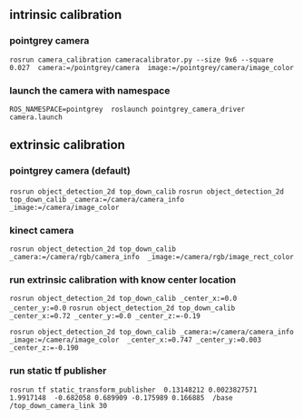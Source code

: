
## intrinsic calibration

### pointgrey camera
`rosrun camera_calibration cameracalibrator.py --size 9x6 --square 0.027 
camera:=/pointgrey/camera  image:=/pointgrey/camera/image_color`

### launch the camera with namespace
`ROS_NAMESPACE=pointgrey  roslaunch pointgrey_camera_driver camera.launch`


## extrinsic calibration
### pointgrey camera (default)
`rosrun object_detection_2d top_down_calib`
`rosrun object_detection_2d top_down_calib _camera:=/camera/camera_info  _image:=/camera/image_color`

### kinect camera
`rosrun object_detection_2d top_down_calib _camera:=/camera/rgb/camera_info  _image:=/camera/rgb/image_rect_color`

### run extrinsic calibration with know center location
`rosrun object_detection_2d top_down_calib _center_x:=0.0 _center_y:=0.0`
`rosrun object_detection_2d top_down_calib _center_x:=0.72 _center_y:=0.0 _center_z:=-0.19`

`rosrun object_detection_2d top_down_calib _camera:=/camera/camera_info  _image:=/camera/image_color  _center_x:=0.747 _center_y:=0.003 _center_z:=-0.190`

### run static tf publisher
`rosrun tf static_transform_publisher  0.13148212 0.0023827571 1.9917148  -0.682058 0.689909 -0.175989 0.166885  /base  /top_down_camera_link 30`



